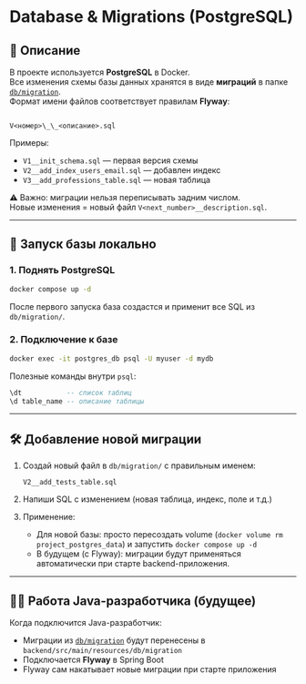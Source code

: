 # Database & Migrations (PostgreSQL)

## 📌 Описание
В проекте используется **PostgreSQL** в Docker.  
Все изменения схемы базы данных хранятся в виде **миграций** в папке [`db/migration`](./db/migration).  
Формат имени файлов соответствует правилам **Flyway**:

```

V<номер>\_\_<описание>.sql

````

Примеры:
- `V1__init_schema.sql` — первая версия схемы
- `V2__add_index_users_email.sql` — добавлен индекс
- `V3__add_professions_table.sql` — новая таблица

⚠️ Важно: миграции нельзя переписывать задним числом.  
Новые изменения = новый файл `V<next_number>__description.sql`.

---

## 🚀 Запуск базы локально

### 1. Поднять PostgreSQL
```bash
docker compose up -d
````

После первого запуска база создастся и применит все SQL из `db/migration/`.

### 2. Подключение к базе

```bash
docker exec -it postgres_db psql -U myuser -d mydb
```

Полезные команды внутри `psql`:

```sql
\dt           -- список таблиц
\d table_name -- описание таблицы
```

---

## 🛠 Добавление новой миграции

1. Создай новый файл в `db/migration/` с правильным именем:

   ```
   V2__add_tests_table.sql
   ```
2. Напиши SQL с изменением (новая таблица, индекс, поле и т.д.)
3. Применение:

   * Для новой базы: просто пересоздать volume (`docker volume rm project_postgres_data`) и запустить `docker compose up -d`
   * В будущем (с Flyway): миграции будут применяться автоматически при старте backend-приложения.

---

## 👨‍💻 Работа Java-разработчика (будущее)

Когда подключится Java-разработчик:

* Миграции из [`db/migration`](./db/migration) будут перенесены в
  `backend/src/main/resources/db/migration`
* Подключается **Flyway** в Spring Boot
* Flyway сам накатывает новые миграции при старте приложения

